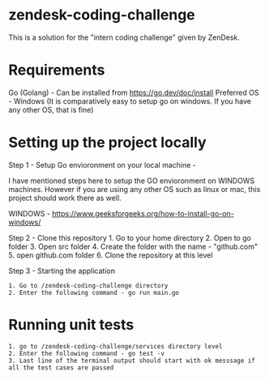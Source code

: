 # zendesk-coding-challenge

This is a solution for the "intern coding challenge" given by ZenDesk.

# Requirements

Go (Golang) - Can be installed from https://go.dev/doc/install
Preferred OS - Windows (It is comparatively easy to setup go on windows. If you have any other OS,  that is fine)

# Setting up the project locally

Step 1 - Setup Go envioronment on your local machine - 

I have mentioned steps here to setup the GO envioronment on WINDOWS machines. However if you are using any other OS such as linux or mac, this project should work there as well.

WINDOWS - https://www.geeksforgeeks.org/how-to-install-go-on-windows/

Step 2 - Clone this repository
    1. Go to your home directory
    2. Open to go folder
    3. Open src folder
    4. Create the folder with the name - "github.com"
    5. open github.com folder
    6. Clone the repository at this level

Step 3 - Starting the application

    1. Go to /zendesk-coding-challenge directory
    2. Enter the following command - go run main.go

# Running unit tests

    1. go to /zendesk-coding-challenge/services directory level
    2. Enter the following command - go test -v
    3. Last line of the terminal output should start with ok messsage if all the test cases are passed